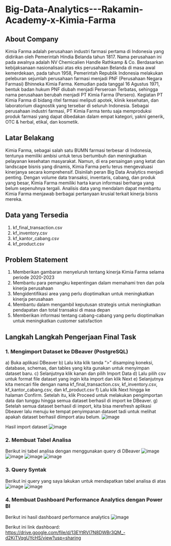 # Big-Data-Analytics---Rakamin-Academy-x-Kimia-Farma

## About Company
  Kimia Farma adalah perusahaan industri farmasi pertama di Indonesia yang didirikan oleh Pemerintah Hindia Belanda tahun 1817. Nama perusahaan ini pada awalnya adalah NV Chemicalien Handle Rathkamp & Co. Berdasarkan kebijaksanaan nasionalisasi atas eks perusahaan Belanda di masa awal kemerdekaan, pada tahun 1958, Pemerintah Republik Indonesia melakukan peleburan sejumlah perusahaan farmasi menjadi PNF (Perusahaan Negara Farmasi) Bhinneka Kimia Farma. Kemudian pada tanggal 16 Agustus 1971, bentuk badan hukum PNF diubah menjadi Perseroan Terbatas, sehingga nama perusahaan berubah menjadi PT Kimia Farma (Persero). Kegiatan PT Kimia Farma di bidang ritel farmasi meliputi apotek, klinik kesehatan, dan laboratorium diagnostik yang tersebar di seluruh Indonesia. Sebagai perusahaan industri farmasi, PT Kimia Farma tentu saja memproduksi produk farmasi yang dapat dibedakan dalam empat kategori, yakni generik, OTC & herbal, etikal, dan kosmetik.

## Latar Belakang
Kimia Farma, sebagai salah satu BUMN farmasi terbesar di Indonesia, tentunya memiliki ambisi untuk terus bertumbuh dan meningkatkan pelayanan kesehatan masyarakat. Namun, di era persaingan yang ketat dan landscape bisnis yang dinamis, Kimia Farma perlu terus mengevaluasi kinerjanya secara komprehensif. Disinilah peran Big Data Analytics menjadi penting.  Dengan volume data transaksi, inventaris, cabang, dan produk yang besar, Kimia Farma memiliki harta karun informasi berharga yang belum sepenuhnya tergali. Analisis data yang mendalam dapat membantu Kimia Farma menjawab berbagai pertanyaan krusial terkait kinerja bisnis mereka. 

## Data yang Tersedia
1. kf_final_transaction.csv
2. kf_inventory.csv
3. kf_kantor_cabang.csv
4. kf_product.csv

## Problem Statement
1. Memberikan gambaran menyeluruh tentang kinerja Kimia Farma selama periode 2020-2023
2. Membantu para pemangku kepentingan dalam memahami tren dan pola kinerja perusahaan
3. Mengidentifikasi area yang perlu dioptimalkan untuk meningkatkan kinerja perusahaan
4. Membantu dalam mengambil keputusan strategis untuk meningkatkan pendapatan dan total transaksi di masa depan
5. Memberikan informasi tentang cabang-cabang yang perlu dioptimalkan untuk meningkatkan customer satisfaction

## Langkah Langkah Pengerjaan Final Task
### 1. Mengimport Dataset ke DBeaver (PostgreSQL)
a) Buka aplikasi DBeaver
b) Lalu kita klik tanda “>” disamping koneksi, database, schemas, dan tables yang kita gunakan untuk menyimpan dataset baru. 
c) Selanjutnya klik kanan dan pilih Import Data
d) Lalu pilih csv untuk format file dataset yang ingin kita import dan klik Next
e) Selanjutnya kita mencari file dengan nama kf_final_transaction.csv, kf_inventory.csv, kf_kantor_cabang.csv, dan kf_product.csv 
f) Lalu klik Next hingga ke halaman Confirm. Setelah itu, klik Proceed untuk melakukan pengimportan data dan tunggu hingga semua dataset berhasil di import ke DBeaver.
g) Setelah semua dataset berhasil di import, kita bisa merefresh aplikasi Dbeaver lalu menuju ke tempat penyimpanan dataset tadi untuk melihat apakah dataset berhasil diimport atau belum.
![image](https://github.com/riskyanugrah0404/Big-Data-Analytics---Rakamin-Academy-x-Kimia-Farma/assets/161110537/cf952876-2856-4e6f-ac20-176d73984679)

Hasil import dataset
![image](https://github.com/riskyanugrah0404/Big-Data-Analytics---Rakamin-Academy-x-Kimia-Farma/assets/161110537/c0f87d0c-8a88-4f8e-9213-dc0e5bace74b)

### 2. Membuat Tabel Analisa
Berikut ini tabel analisa dengan menggunakan query di DBeaver
![image](https://github.com/riskyanugrah0404/Big-Data-Analytics---Rakamin-Academy-x-Kimia-Farma/assets/161110537/727f5220-9510-4528-a2c9-e6b3499e268b)
![image](https://github.com/riskyanugrah0404/Big-Data-Analytics---Rakamin-Academy-x-Kimia-Farma/assets/161110537/696c4c41-8a37-426b-8291-c4649fcef836)
![image](https://github.com/riskyanugrah0404/Big-Data-Analytics---Rakamin-Academy-x-Kimia-Farma/assets/161110537/e32909ea-5a1e-485d-b962-3c40fcc968f8)
![image](https://github.com/riskyanugrah0404/Big-Data-Analytics---Rakamin-Academy-x-Kimia-Farma/assets/161110537/461f9cb3-92ec-47dc-ade9-f859547406d4)

### 3. Query Syntak
Berikut ini query yang saya lakukan untuk mendapatkan tabel analisa di atas
![image](https://github.com/riskyanugrah0404/Big-Data-Analytics---Rakamin-Academy-x-Kimia-Farma/assets/161110537/f2c6fc58-7467-4c5a-8cb3-bec1ba415b4e)
![image](https://github.com/riskyanugrah0404/Big-Data-Analytics---Rakamin-Academy-x-Kimia-Farma/assets/161110537/c04d943c-1878-489b-ab78-30c8a755ab5b)

### 4. Membuat Dashboard Performance Analytics dengan Power BI
Berikut ini hasil dashboard performance analytics
![image](https://github.com/riskyanugrah0404/Big-Data-Analytics---Rakamin-Academy-x-Kimia-Farma/assets/161110537/84bf3815-2c16-4208-a47a-61b42c29f9ca)

Berikut ini link dashboard: https://drive.google.com/file/d/13EYtRVI7N8DWBr3QM_-d2KiTVqgUYcHS/view?usp=sharing









